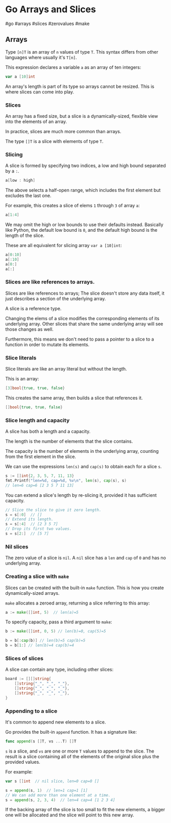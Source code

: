 # Go Arrays and Slices
#go #arrays #slices #zerovalues #make

## Arrays

Type `[n]T` is an array of `n` values of type `T`.
This syntax differs from other languages where usually it's `T[n]`.

This expression declares a variable `a` as an array of ten integers:
```go
var a [10]int
```

An array's length is part of its type so arrays cannot be resized.
This is where slices can come into play.

### Slices

An array has a fixed size,
but a slice is a dynamically-sized, flexible view into the elements of an array.

In practice, slices are much more common than arrays.

The type `[]T` is a slice with elements of type `T`.

### Slicing

A slice is formed by specifying two indices,
a low and high bound separated by a `:`.
```go
a[low : high]
```
The above selects a half-open range,
which includes the first element but excludes the last one.

For example, this creates a slice of elems `1` through `3` of array `a`:
```go
a[1:4]
```

We may omit the high or low bounds to use their defaults instead.
Basically like Python,
the default low bound is `0`,
and the default high bound is the length of the slice.

These are all equivalent for slicing array `var a [10]int`:
```go
a[0:10]
a[:10]
a[0:]
a[:]
```

### Slices are like references to arrays.

Slices are like references to arrays;
The slice doesn't store any data itself,
it just describes a section of the underlying array.

A slice is a reference type.

Changing the elems of a slice modifies the corresponding elements of its underlying array.
Other slices that share the same underlying array will see those changes as well.

Furthermore, this means we don't need to pass a pointer to a slice to a function in order to mutate its elements.

### Slice literals

Slice literals are like an array literal but without the length.

This is an array:
```go
[3]bool{true, true, false}
```

This creates the same array, then builds a slice that references it.
```go
[]bool{true, true, false}
```

### Slice length and capacity

A slice has both a length and a capacity.

The length is the number of elements that the slice contains.

The capacity is the number of elements in the underlying array,
counting from the first element in the slice.

We can use the expressions `len(s)` and `cap(s)` to obtain each for a slice `s`.
```go
s := []int{2, 3, 5, 7, 11, 13}
fmt.Printf("len=%d, cap=%d, %v\n", len(s), cap(s), s)
// len=6 cap=6 [2 3 5 7 11 13]
```

You can extend a slice's length by re-slicing it,
provided it has sufficient capacity.
```go
// Slice the slice to give it zero length.
s = s[:0]  // []
// Extend its length.
s = s[:4]  // [2 3 5 7]
// Drop its first two values.
s = s[2:]  // [5 7]
```

### Nil slices

The zero value of a slice is `nil`.
A `nil` slice has a `len` and `cap` of `0` and has no underlying array.

### Creating a slice with `make`

Slices can be created with the built-in `make` function.
This is how you create dynamically-sized arrays.

`make` allocates a zeroed array, returning a slice referring to this array:
```go
a := make([]int, 5)  // len(a)=5
```
To specify capacity, pass a third argument to `make`:
```go
b := make([]int, 0, 5) // len(b)=0, cap(5)=5

b = b[:cap(b)] // len(b)=5 cap(b)=5
b = b[1:] // len(b)=4 cap(b)=4
```

### Slices of slices

A slice can contain any type, including other slices:
```go
board := [][]string{
	[]string{"_", "_", "_"},
	[]string{"_", "_", "_"},
	[]string{"_", "_", "_"},
}
```

### Appending to a slice

It's common to append new elements to a slice.

Go provides the built-in `append` function. It has a signature like:
```go
func append(s []T, vs ...T) []T
```
`s` is a slice,
and `vs` are one or more `T` values to append to the slice.
The result is a slice containing all of the elements of the original slice
plus the provided values.

For example:
```go
var s []int  // nil slice, len=0 cap=0 []

s = append(s, 1)  // len=1 cap=1 [1]
// We can add more than one element at a time.
s = append(s, 2, 3, 4)  // len=4 cap=4 [1 2 3 4]
```

If the backing array of the slice is too small to fit the new elements,
a bigger one will be allocated and the slice will point to this new array.

